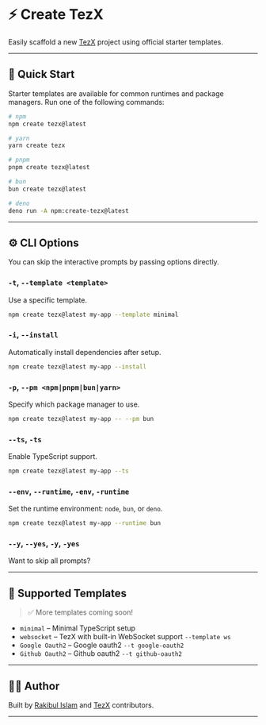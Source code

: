 # ⚡ Create TezX

Easily scaffold a new [TezX](https://github.com/tezxjs/tezx) project using official starter templates.

---

## 🚀 Quick Start

Starter templates are available for common runtimes and package managers. Run one of the following commands:

```bash
# npm
npm create tezx@latest

# yarn
yarn create tezx

# pnpm
pnpm create tezx@latest

# bun
bun create tezx@latest

# deno
deno run -A npm:create-tezx@latest
````

---

## ⚙️ CLI Options

You can skip the interactive prompts by passing options directly.

### `-t`, `--template <template>`

Use a specific template.

```bash
npm create tezx@latest my-app --template minimal
```

### `-i`, `--install`

Automatically install dependencies after setup.

```bash
npm create tezx@latest my-app --install
```

### `-p`, `--pm <npm|pnpm|bun|yarn>`

Specify which package manager to use.

```bash
npm create tezx@latest my-app -- --pm bun
```

### `--ts`, `-ts`

Enable TypeScript support.

```bash
npm create tezx@latest my-app --ts
```

### `--env`, `--runtime`, `-env`, `-runtime`

Set the runtime environment: `node`, `bun`, or `deno`.

```bash
npm create tezx@latest my-app --runtime bun
```

### `--y`, `--yes`, `-y`, `-yes`

Want to skip all prompts?

---

## 📁 Supported Templates

> ✅ More templates coming soon!

* `minimal` – Minimal TypeScript setup
* `websocket` – TezX with built-in WebSocket support `--template ws`
* `Google Oauth2` – Google oauth2 `--t google-oauth2`
* `Github Oauth2` – Github oauth2 `--t github-oauth2`

---

## 🧑‍💻 Author

Built by [Rakibul Islam](https://github.com/srakib17)
and [TezX](https://github.com/tezxjs/tezx) contributors.

---
